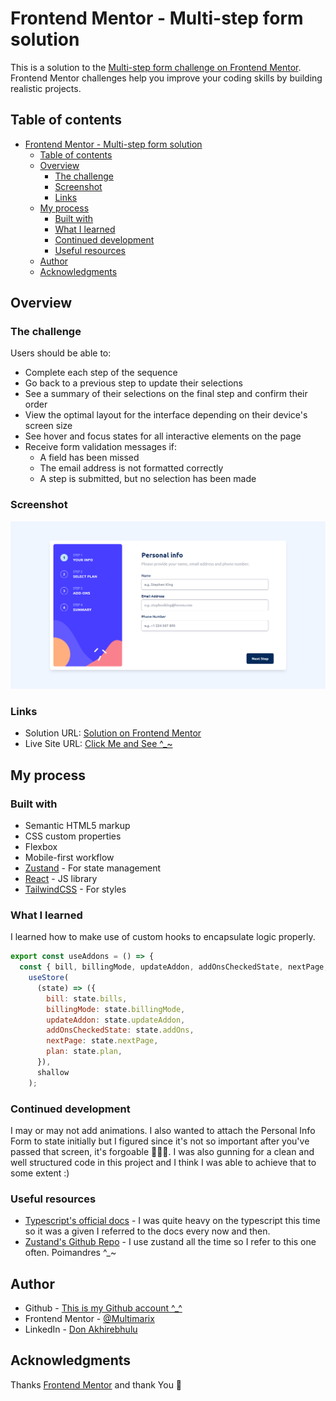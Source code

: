 # Frontend Mentor - Multi-step form solution

This is a solution to the [Multi-step form challenge on Frontend Mentor](https://www.frontendmentor.io/challenges/multistep-form-YVAnSdqQBJ). Frontend Mentor challenges help you improve your coding skills by building realistic projects.

## Table of contents

- [Frontend Mentor - Multi-step form solution](#frontend-mentor---multi-step-form-solution)
  - [Table of contents](#table-of-contents)
  - [Overview](#overview)
    - [The challenge](#the-challenge)
    - [Screenshot](#screenshot)
    - [Links](#links)
  - [My process](#my-process)
    - [Built with](#built-with)
    - [What I learned](#what-i-learned)
    - [Continued development](#continued-development)
    - [Useful resources](#useful-resources)
  - [Author](#author)
  - [Acknowledgments](#acknowledgments)

## Overview

### The challenge

Users should be able to:

- Complete each step of the sequence
- Go back to a previous step to update their selections
- See a summary of their selections on the final step and confirm their order
- View the optimal layout for the interface depending on their device's screen size
- See hover and focus states for all interactive elements on the page
- Receive form validation messages if:
  - A field has been missed
  - The email address is not formatted correctly
  - A step is submitted, but no selection has been made

### Screenshot

![screenshot](./src/screenshot.png)

### Links

- Solution URL: [Solution on Frontend Mentor](https://www.frontendmentor.io/solutions/advanced-multistep-form-w-reacttstailwindcss-XTPp0zjE0G)
- Live Site URL: [Click Me and See ^\_~](https://advanced-form.netlify.app)

## My process

### Built with

- Semantic HTML5 markup
- CSS custom properties
- Flexbox
- Mobile-first workflow
- [Zustand](https://github.com/pmndrs/zustand) - For state management
- [React](https://reactjs.org/) - JS library
- [TailwindCSS](https://tailwindcss.com/docs/installation) - For styles

### What I learned

I learned how to make use of custom hooks to encapsulate logic properly.

```js
export const useAddons = () => {
  const { bill, billingMode, updateAddon, addOnsCheckedState, nextPage, plan } =
    useStore(
      (state) => ({
        bill: state.bills,
        billingMode: state.billingMode,
        updateAddon: state.updateAddon,
        addOnsCheckedState: state.addOns,
        nextPage: state.nextPage,
        plan: state.plan,
      }),
      shallow
    );
```

### Continued development

I may or may not add animations. I also wanted to attach the Personal Info Form to state initially but I figured since it's not so important after you've passed that screen, it's forgoable 🤷🏾‍♀️.
I was also gunning for a clean and well structured code in this project and I think I was able to achieve that to some extent :)

### Useful resources

- [Typescript's official docs](https://www.typescriptlang.org/docs/handbook/utility-types.html) - I was quite heavy on the typescript this time so it was a given I referred to the docs every now and then.
- [Zustand's Github Repo](https://github.com/pmndrs/zustand) - I use zustand all the time so I refer to this one often. Poimandres ^\_~

## Author

- Github - [This is my Github account ^\_^](https://github.com/Di-void)
- Frontend Mentor - [@Multimarix](https://www.frontendmentor.io/profile/Multimarix)
- LinkedIn - [Don Akhirebhulu](https://www.linkedin.com/in/don-akhirebhulu-675082242/)

## Acknowledgments

Thanks [Frontend Mentor](https://www.frontendmentor.io) and thank You 💙
